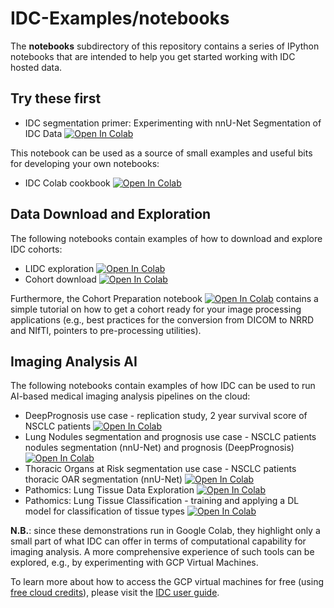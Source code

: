 # IDC-Examples/notebooks
The **notebooks** subdirectory of this repository contains a series of IPython notebooks that are intended to help you get started working with IDC hosted data.

## Try these first

* IDC segmentation primer: Experimenting with nnU-Net Segmentation of IDC Data [![Open In Colab](https://colab.research.google.com/assets/colab-badge.svg)](https://colab.research.google.com/github/ImagingDataCommons/IDC-Examples/blob/master/notebooks/IDC_segmentation_primer.ipynb)

This notebook can be used as a source of small examples and useful bits for developing your own notebooks:
* IDC Colab cookbook [![Open In Colab](https://colab.research.google.com/assets/colab-badge.svg)](https://colab.research.google.com/github/ImagingDataCommons/IDC-Examples/blob/master/notebooks/cookbook.ipynb)

## Data Download and Exploration

The following notebooks contain examples of how to download and explore IDC cohorts:

* LIDC exploration [![Open In Colab](https://colab.research.google.com/assets/colab-badge.svg)](https://colab.research.google.com/github/ImagingDataCommons/IDC-Examples/blob/master/notebooks/LIDC_exploration.ipynb)
* Cohort download [![Open In Colab](https://colab.research.google.com/assets/colab-badge.svg)](https://colab.research.google.com/github/ImagingDataCommons/IDC-Examples/blob/master/notebooks/Cohort_download.ipynb)

Furthermore, the Cohort Preparation notebook [![Open In Colab](https://colab.research.google.com/assets/colab-badge.svg)](https://colab.research.google.com/github/ImagingDataCommons/IDC-Examples/blob/master/notebooks/cohort_preparation.ipynb) contains a simple tutorial on how to get a cohort ready for your image processing applications (e.g., best practices for the conversion from DICOM to NRRD and NIfTI, pointers to pre-processing utilities).


## Imaging Analysis AI

The following notebooks contain examples of how IDC can be used to run AI-based medical imaging analysis pipelines on the cloud:

* DeepPrognosis use case - replication study, 2 year survival score of NSCLC patients [![Open In Colab](https://colab.research.google.com/assets/colab-badge.svg)](https://colab.research.google.com/github/ImagingDataCommons/IDC-Examples/blob/master/notebooks/nsclc-radiomics/nsclc_radiomics_demo_release.ipynb)
* Lung Nodules segmentation and prognosis use case - NSCLC patients nodules segmentation (nnU-Net) and prognosis (DeepPrognosis) [![Open In Colab](https://colab.research.google.com/assets/colab-badge.svg)](https://colab.research.google.com/github/ImagingDataCommons/IDC-Examples/blob/master/notebooks/lung_nodules_demo.ipynb)
* Thoracic Organs at Risk segmentation use case - NSCLC patients thoracic OAR segmentation (nnU-Net) [![Open In Colab](https://colab.research.google.com/assets/colab-badge.svg)](https://colab.research.google.com/github/ImagingDataCommons/IDC-Examples/blob/master/notebooks/thoracic_oar_demo.ipynb)
* Pathomics: Lung Tissue Data Exploration [![Open In Colab](https://colab.research.google.com/assets/colab-badge.svg)](https://colab.research.google.com/github/ImagingDataCommons/IDC-Examples/blob/master/notebooks/pathomics/lung_cancer_cptac_DataExploration.ipynb)
* Pathomics: Lung Tissue Classification - training and applying a DL model for classification of tissue types [![Open In Colab](https://colab.research.google.com/assets/colab-badge.svg)](https://colab.research.google.com/github/ImagingDataCommons/IDC-Examples/blob/master/notebooks/pathomics/lung_cancer_cptac_TissueClassificationModel.ipynb)

**N.B.**: since these demonstrations run in Google Colab, they highlight only a small part of what IDC can offer in terms of computational capability for imaging analysis. A more comprehensive experience of such tools can be explored, e.g., by experimenting with GCP Virtual Machines.

To learn more about how to access the GCP virtual machines for free (using [free cloud credits](https://learn.canceridc.dev/introduction/requesting-gcp-cloud-credits)), please visit the [IDC user guide](https://learn.canceridc.dev/). 



